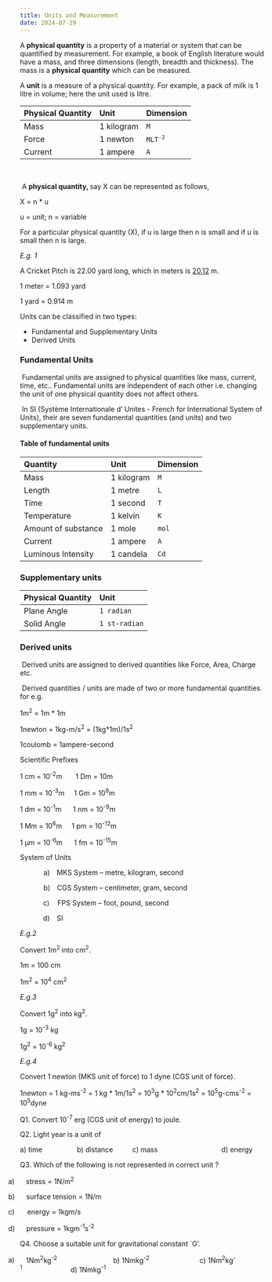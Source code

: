 ```yaml
---
title: Units and Measurement
date: 2024-07-29
---
```

<p class="MsoNormal">A&nbsp;<b>physical</b><b style="mso-bidi-font-weight: normal;">&nbsp;<span style="mso-bidi-font-weight: bold;">quantity</span></b>&nbsp;is a property of a
material or system that can be quantified by measurement. For example, a book
of English literature would have a mass, and three dimensions (length, breadth
and thickness). The mass is a <b style="mso-bidi-font-weight: normal;">physical
quantity</b> which can be measured.</p>

<p class="MsoNormal">A <b style="mso-bidi-font-weight: normal;">unit</b> is a
measure of a physical quantity. For example, a pack of milk is 1 litre in volume;
here the unit used is litre. </p>

<table>
  <thead>
    <tr>
      <th style="text-align: left">Physical Quantity</th>
      <th style="text-align: left">Unit</th>
      <th style="text-align: left">Dimension</th>
    </tr>
  </thead>
  <tbody>
    <tr>
      <td style="text-align: left">Mass</td>
      <td style="text-align: left">1 kilogram</td>
      <td style="text-align: left"><code class="language-plaintext highlighter-rouge">M</code></td>
    </tr>
    <tr>
      <td style="text-align: left">Force</td>
      <td style="text-align: left">1 newton</td>
      <td style="text-align: left"><code class="language-plaintext highlighter-rouge">MLT<sup>-2</sup></code></td>
    </tr>
    <tr>
      <td style="text-align: left">Current</td>
      <td style="text-align: left">1 ampere</td>
      <td style="text-align: left"><code class="language-plaintext highlighter-rouge">A</code></td>
    </tr>
  </tbody>
</table>
<br>
<p class="MsoNormal"><o:p>&nbsp;</o:p>A <b style="mso-bidi-font-weight: normal;">physical quantity, </b>say
X can be represented as follows,</p>

X = n * u

<p class="MsoNormal">u = unit; n = variable</p>

<p class="MsoNormal">For a particular physical quantity (X), if u is large then n
is small and if u is small then n is large.</p>

<p class="MsoNormal"><i style="mso-bidi-font-style: normal;">E.g. 1</i> </p>

<p class="MsoNormal">A Cricket Pitch is 22.00 yard long, which in meters is <u>20.12</u>
m.</p>

1 meter = 1.093 yard

1 yard = 0.914 m

<p class="MsoNormal">Units can be classified in two types:</p>

- Fundamental and Supplementary Units
- Derived Units

### Fundamental Units

<p class="MsoListParagraphCxSpMiddle"><o:p>&nbsp;</o:p>Fundamental units are assigned to physical
quantities like mass, current, time, etc.. Fundamental units are independent of
each other i.e. changing the unit of one physical quantity does not affect
others.</p>

<p class="MsoListParagraphCxSpMiddle"><o:p>&nbsp;</o:p>In SI (Système Internationale d’ Unites - French
for International System of Units), their are seven fundamental quantities (and
units) and two supplementary units.<span style="mso-spacerun: yes;">&nbsp;</span></p>

#### Table of fundamental units
<table>
  <thead>
    <tr>
      <th style="text-align: left">Quantity</th>
      <th style="text-align: left">Unit</th>
      <th style="text-align: left">Dimension</th>
    </tr>
  </thead>
  <tbody>
    <tr>
      <td style="text-align: left">Mass</td>
      <td style="text-align: left">1 kilogram</td>
      <td style="text-align: left"><code class="language-plaintext highlighter-rouge">M</code></td>
    </tr>
    <tr>
      <td style="text-align: left">Length</td>
      <td style="text-align: left">1 metre</td>
      <td style="text-align: left"><code class="language-plaintext highlighter-rouge">L</code></td>
    </tr> 
    <tr>
      <td style="text-align: left">Time</td>
      <td style="text-align: left">1 second</td>
      <td style="text-align: left"><code class="language-plaintext highlighter-rouge">T</code></td>
    </tr> 
    <tr>
      <td style="text-align: left">Temperature</td>
      <td style="text-align: left">1 kelvin</td>
      <td style="text-align: left"><code class="language-plaintext highlighter-rouge">K</code></td>
    </tr>
    <tr>
      <td style="text-align: left">Amount of substance</td>
      <td style="text-align: left">1 mole</td>
      <td style="text-align: left"><code class="language-plaintext highlighter-rouge">mol</code></td>
    </tr>
    <tr>
      <td style="text-align: left">Current</td>
      <td style="text-align: left">1 ampere</td>
      <td style="text-align: left"><code class="language-plaintext highlighter-rouge">A</code></td>
    </tr>
    <tr>
      <td style="text-align: left">Luminous Intensity</td>
      <td style="text-align: left">1 candela</td>
      <td style="text-align: left"><code class="language-plaintext highlighter-rouge">Cd</code></td>
    </tr>
  </tbody>
</table>

### Supplementary units

<table>
  <thead>
    <tr>
      <th style="text-align: left">Physical Quantity</th>
      <th style="text-align: left">Unit</th>
    </tr>
  </thead>
  <tbody>
    <tr>
      <td style="text-align: left">Plane Angle</td>
      <td style="text-align: left"><code class="language-plaintext highlighter-rouge">1 radian</code></td>
    </tr>
    <tr>
      <td style="text-align: left">Solid Angle</td>
      <td style="text-align: left"><code class="language-plaintext highlighter-rouge">1 st-radian</code></td>
    </tr>
  </tbody>
</table>

### Derived units

<p class="MsoListParagraphCxSpMiddle"><o:p>&nbsp;</o:p>Derived units are assigned to derived
quantities like Force, Area, Charge etc.</p>

<p class="MsoListParagraphCxSpMiddle"><o:p>&nbsp;</o:p>Derived quantities / units are made of two
or more fundamental quantities for e.g.<span style="mso-spacerun: yes;">&nbsp;&nbsp;</span></p>

1m<sup>2</sup> = 1m * 1m

1newton = 1kg-m/s<sup>2</sup> = (1kg*1m)/1s<sup>2</sup>

1coulomb = 1ampere-second

<p class="MsoNormal">Scientific Prefixes</p>

<p class="MsoNormal">1 cm = 10<sup>-2</sup>m<span style="mso-tab-count: 1;">&nbsp;&nbsp;&nbsp;&nbsp;&nbsp;&nbsp; </span>1
Dm = 10m</p>

<p class="MsoNormal">1 mm = 10<sup>-3</sup>m<span style="mso-tab-count: 1;">&nbsp;&nbsp;&nbsp;&nbsp; </span>1
Gm = 10<sup>9</sup>m</p>

<p class="MsoNormal">1 dm = 10<sup>-1</sup>m<span style="mso-tab-count: 1;">&nbsp;&nbsp;&nbsp;&nbsp;&nbsp; </span>1
nm = 10<sup>-9</sup>m</p>

<p class="MsoNormal">1 Mm = 10<sup>6</sup>m<span style="mso-tab-count: 1;">&nbsp;&nbsp;&nbsp;&nbsp; </span>1
pm = 10<sup>-12</sup>m</p>

<p class="MsoNormal">1 µm = 10<sup>-6</sup>m<span style="mso-tab-count: 1;">&nbsp;&nbsp;&nbsp;&nbsp;&nbsp; </span>1
fm = 10<sup>-15</sup>m</p>

<p class="MsoNormal">System of Units</p>

<p class="MsoListParagraphCxSpFirst" style="margin-left: 0.75in; mso-add-space: auto; mso-list: l2 level1 lfo3; text-indent: -0.25in;"><!--[if !supportLists]--><span style="mso-bidi-font-family: Calibri; mso-bidi-theme-font: minor-latin; mso-fareast-font-family: Calibri; mso-fareast-theme-font: minor-latin;"><span style="mso-list: Ignore;">a)<span style="font: 7pt &quot;times new roman&quot;;">&nbsp;&nbsp;&nbsp;&nbsp;&nbsp;
</span></span></span><!--[endif]-->MKS System – metre, kilogram, second</p><p class="MsoListParagraphCxSpFirst" style="margin-left: 0.75in; mso-add-space: auto; mso-list: l2 level1 lfo3; text-indent: -0.25in;"><span style="mso-bidi-font-family: Calibri; mso-bidi-theme-font: minor-latin; mso-fareast-font-family: Calibri; mso-fareast-theme-font: minor-latin; text-indent: -0.25in;"><span style="mso-list: Ignore;">b)<span style="font-family: &quot;times new roman&quot;; font-size: 7pt; font-stretch: normal; font-variant-east-asian: normal; font-variant-numeric: normal; line-height: normal;">&nbsp;&nbsp;&nbsp;&nbsp;&nbsp;
</span></span></span><!--[endif]--><span style="text-indent: -0.25in;">CGS System – centimeter, gram, second</span></p>

<p class="MsoListParagraphCxSpMiddle"><o:p>&nbsp;<span>&nbsp;&nbsp; &nbsp;</span><span>&nbsp;&nbsp; &nbsp;</span><span>&nbsp;&nbsp; </span></o:p><span style="mso-bidi-font-family: Calibri; mso-bidi-theme-font: minor-latin; mso-fareast-font-family: Calibri; mso-fareast-theme-font: minor-latin; text-indent: -0.25in;"><span style="mso-list: Ignore;">c)<span style="font-family: &quot;times new roman&quot;; font-size: 7pt; font-stretch: normal; font-variant-east-asian: normal; font-variant-numeric: normal; line-height: normal;">&nbsp;&nbsp;&nbsp;&nbsp;&nbsp;&nbsp;
</span></span></span><!--[endif]--><span style="text-indent: -0.25in;">FPS System – foot, pound, second</span></p>

<p class="MsoListParagraphCxSpMiddle"><o:p>&nbsp;<span>&nbsp;&nbsp; &nbsp;</span><span>&nbsp;&nbsp; &nbsp;</span><span>&nbsp;&nbsp; </span></o:p><span style="mso-bidi-font-family: Calibri; mso-bidi-theme-font: minor-latin; mso-fareast-font-family: Calibri; mso-fareast-theme-font: minor-latin; text-indent: -0.25in;"><span style="mso-list: Ignore;">d)<span style="font-family: &quot;times new roman&quot;; font-size: 7pt; font-stretch: normal; font-variant-east-asian: normal; font-variant-numeric: normal; line-height: normal;">&nbsp;&nbsp;&nbsp;&nbsp;&nbsp;
</span></span></span><!--[endif]--><span style="text-indent: -0.25in;">SI</span></p>

<p class="MsoNormal"><i>E.g.2 </i></p>

<p class="MsoNormal">Convert 1m<sup>2 </sup>into cm<sup>2</sup>.</p>

1m = 100 cm

1m<sup>2</sup> = 10<sup>4</sup> cm<sup>2</sup>

<p class="MsoNormal"><i>E.g.3</i></p>

<p class="MsoNormal">Convert 1g<sup>2</sup> into kg<sup>2</sup>.</p>

1g = 10<sup>-3</sup> kg 

1g<sup>2</sup> = 10<sup>-6</sup> kg<sup>2</sup>

<p class="MsoNormal"><i>E.g.4</i></p>

<p class="MsoNormal">Convert 1 newton (MKS unit of force) to 1 dyne (CGS unit of force).</p>

1newton = 1 kg-ms<sup>-2</sup> = 1 kg * 1m/1s<sup>2</sup> = 10<sup>3</sup>g * 10<sup>2</sup>cm/1s<sup>2</sup> = 10<sup>5</sup>g-cms<sup>-2</sup> = 10<sup>5</sup>dyne

<p class="MsoNormal">Q1. Convert 10<sup>-7</sup> erg (CGS unit of energy) to
joule.</p>

<p class="MsoNormal">Q2. Light year is a unit of </p>

<p class="MsoNormal">a) time <span style="mso-tab-count: 2;">&nbsp;&nbsp;&nbsp;&nbsp;&nbsp;&nbsp;&nbsp;&nbsp;&nbsp;&nbsp;&nbsp;&nbsp;&nbsp;&nbsp;&nbsp;&nbsp; </span>b)
distance <span style="mso-tab-count: 1;">&nbsp;&nbsp;&nbsp;&nbsp;&nbsp;&nbsp;&nbsp;&nbsp; </span>c) mass <span style="mso-tab-count: 2;">&nbsp;&nbsp;&nbsp;&nbsp;&nbsp;&nbsp;&nbsp;&nbsp;&nbsp;&nbsp;&nbsp;&nbsp;&nbsp;&nbsp;&nbsp;&nbsp;&nbsp;&nbsp;&nbsp;&nbsp;&nbsp;&nbsp;&nbsp;&nbsp;&nbsp;&nbsp;&nbsp;&nbsp;&nbsp;&nbsp;&nbsp; </span>d) energy</p>

<p class="MsoNormal">Q3. Which of the following is not represented in correct unit ?</p>

<p class="MsoListParagraphCxSpFirst" style="mso-list: l0 level1 lfo4; text-indent: -0.25in;"><!--[if !supportLists]--><span style="mso-bidi-font-family: Calibri; mso-bidi-theme-font: minor-latin; mso-fareast-font-family: Calibri; mso-fareast-theme-font: minor-latin;"><span style="mso-list: Ignore;">a)<span style="font: 7pt &quot;times new roman&quot;;">&nbsp;&nbsp;&nbsp;&nbsp;&nbsp;
<span>&nbsp;&nbsp; &nbsp;</span></span></span></span><!--[endif]-->stress = 1N/m<sup>2</sup><span style="mso-tab-count: 2;">&nbsp;&nbsp;&nbsp;&nbsp;&nbsp;&nbsp;&nbsp;&nbsp;&nbsp;&nbsp;&nbsp;&nbsp;&nbsp;&nbsp;&nbsp;&nbsp;&nbsp; </span></p>

<p class="MsoListParagraphCxSpMiddle" style="mso-list: l0 level1 lfo4; text-indent: -0.25in;"><!--[if !supportLists]--><span style="mso-bidi-font-family: Calibri; mso-bidi-theme-font: minor-latin; mso-fareast-font-family: Calibri; mso-fareast-theme-font: minor-latin;"><span style="mso-list: Ignore;">b)<span style="font: 7pt &quot;times new roman&quot;;">&nbsp;&nbsp;&nbsp;&nbsp;<span>&nbsp;&nbsp; &nbsp;</span>&nbsp;
</span></span></span><!--[endif]-->surface tension = 1N/m</p>

<p class="MsoListParagraphCxSpMiddle" style="mso-list: l0 level1 lfo4; text-indent: -0.25in;"><!--[if !supportLists]--><span style="mso-bidi-font-family: Calibri; mso-bidi-theme-font: minor-latin; mso-fareast-font-family: Calibri; mso-fareast-theme-font: minor-latin;"><span style="mso-list: Ignore;">c)<span style="font: 7pt &quot;times new roman&quot;;">&nbsp;&nbsp;&nbsp;&nbsp;&nbsp;&nbsp;<span>&nbsp;&nbsp; &nbsp;</span>
</span></span></span><!--[endif]-->energy = 1kgm/s</p>

<p class="MsoListParagraphCxSpLast" style="mso-list: l0 level1 lfo4; text-indent: -0.25in;"><!--[if !supportLists]--><span style="mso-bidi-font-family: Calibri; mso-bidi-theme-font: minor-latin; mso-fareast-font-family: Calibri; mso-fareast-theme-font: minor-latin;"><span style="mso-list: Ignore;">d)<span style="font: 7pt &quot;times new roman&quot;;">&nbsp;&nbsp;&nbsp;&nbsp;&nbsp;<span>&nbsp;&nbsp; &nbsp;</span>
</span></span></span><!--[endif]-->pressure = 1kgm<sup>-1</sup>s<sup>-2</sup></p>

<p class="MsoNormal">Q4. Choose a suitable unit for gravitational constant `G’.</p>

<p class="MsoListParagraph" style="mso-list: l1 level1 lfo5; text-indent: -0.25in;"><!--[if !supportLists]--><span style="mso-bidi-font-family: Calibri; mso-bidi-theme-font: minor-latin; mso-fareast-font-family: Calibri; mso-fareast-theme-font: minor-latin;"><span style="mso-list: Ignore;">a)<span style="font: 7pt &quot;times new roman&quot;;">&nbsp;&nbsp;&nbsp;&nbsp;&nbsp;
<span>&nbsp;&nbsp; &nbsp;</span></span></span></span><!--[endif]-->1Nm<sup>2</sup>kg<sup>-2</sup><span style="mso-tab-count: 2;">&nbsp;&nbsp;&nbsp;&nbsp;&nbsp;&nbsp;&nbsp;&nbsp;&nbsp;&nbsp;&nbsp;&nbsp;&nbsp;&nbsp;&nbsp;&nbsp;&nbsp;&nbsp;&nbsp;&nbsp;&nbsp;&nbsp;&nbsp;&nbsp;&nbsp;&nbsp;&nbsp;&nbsp; </span>b) 1Nmkg<sup>-2</sup><span style="mso-tab-count: 2;">&nbsp;&nbsp;&nbsp;&nbsp;&nbsp;&nbsp;&nbsp;&nbsp;&nbsp;&nbsp;&nbsp;&nbsp;&nbsp;&nbsp;&nbsp;&nbsp;&nbsp;&nbsp;&nbsp;&nbsp;&nbsp;&nbsp;&nbsp;&nbsp;&nbsp; </span>c) 1Nm<sup>2</sup>kg<sup>-1</sup><span style="mso-tab-count: 2;">&nbsp;&nbsp;&nbsp;&nbsp;&nbsp;&nbsp;&nbsp;&nbsp;&nbsp;&nbsp;&nbsp;&nbsp;&nbsp;&nbsp;&nbsp;&nbsp;&nbsp;&nbsp;&nbsp;&nbsp;&nbsp;&nbsp;&nbsp;&nbsp; </span>d) 1Nmkg<sup>-1</sup></p>

<p class="MsoNormal"><o:p>&nbsp;</o:p></p>

<p class="MsoNormal"><o:p>&nbsp;</o:p></p>

<p class="MsoNormal"><o:p>&nbsp;</o:p></p>

<p class="MsoNormal"><o:p>&nbsp;</o:p></p>

<p class="MsoNormal"><o:p>&nbsp;</o:p></p>

<p class="MsoNormal"><o:p>&nbsp;</o:p></p>

<p class="MsoNormal"><o:p>&nbsp;</o:p></p>

<p class="MsoNormal"><o:p>&nbsp;</o:p></p>

<p class="MsoNormal"><o:p>&nbsp;</o:p></p><br />
